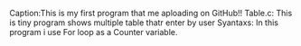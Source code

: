 Caption:This is my first program that me aploading on GitHub!!
Table.c:
This is tiny program shows multiple table thatr enter by user
Syantaxs: 
In this program i use For loop as a Counter variable.
